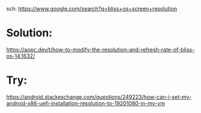 sch: https://www.google.com/search?q=bliss+os+screen+resolution

# Solution:
https://aopc.dev/t/how-to-modify-the-resolution-and-refresh-rate-of-bliss-os-14.1632/

# Try:
https://android.stackexchange.com/questions/249223/how-can-i-set-my-android-x86-uefi-installation-resolution-to-19201080-in-my-vm
